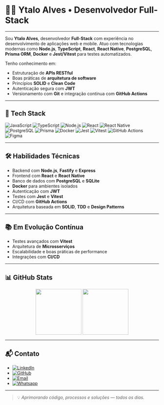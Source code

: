 # 👨‍💻 Ytalo Alves • Desenvolvedor Full-Stack

---

Sou **Ytalo Alves**, desenvolvedor **Full-Stack** com experiência no desenvolvimento de aplicações web e mobile. Atuo com tecnologias modernas como **Node.js**, **TypeScript**, **React**, **React Native**, **PostgreSQL**, **Prisma ORM**, **Docker** e **Jest/Vitest** para testes automatizados.

Tenho conhecimento em:

- Estruturação de **APIs RESTful**
- Boas práticas de **arquitetura de software**
- Princípios **SOLID** e **Clean Code**
- Autenticação segura com **JWT**
- Versionamento com **Git** e integração contínua com **GitHub Actions**

---

## 🚀 Tech Stack

![JavaScript](https://img.shields.io/badge/JavaScript-F7DF1E?style=flat-square&logo=javascript&logoColor=black)
![TypeScript](https://img.shields.io/badge/TypeScript-3178C6?style=flat-square&logo=typescript&logoColor=white)
![Node.js](https://img.shields.io/badge/Node.js-339933?style=flat-square&logo=node.js&logoColor=white)
![React](https://img.shields.io/badge/React-20232A?style=flat-square&logo=react&logoColor=61DAFB)
![React Native](https://img.shields.io/badge/React_Native-20232A?style=flat-square&logo=react&logoColor=61DAFB)
![PostgreSQL](https://img.shields.io/badge/PostgreSQL-4169E1?style=flat-square&logo=postgresql&logoColor=white)
![Prisma](https://img.shields.io/badge/Prisma-2D3748?style=flat-square&logo=prisma&logoColor=white)
![Docker](https://img.shields.io/badge/Docker-2496ED?style=flat-square&logo=docker&logoColor=white)
![Jest](https://img.shields.io/badge/Jest-C21325?style=flat-square&logo=jest&logoColor=white)
![Vitest](https://img.shields.io/badge/Vitest-6E9F18?style=flat-square&logo=vitest&logoColor=white)
![GitHub Actions](https://img.shields.io/badge/GitHub_Actions-2088FF?style=flat-square&logo=github-actions&logoColor=white)
![Figma](https://img.shields.io/badge/Figma-F24E1E?style=flat-square&logo=figma&logoColor=white)

---

## 🛠️ Habilidades Técnicas

- Backend com **Node.js**, **Fastify** e **Express**
- Frontend com **React** e **React Native**
- Banco de dados com **PostgreSQL** e **SQLite**
- **Docker** para ambientes isolados
- Autenticação com **JWT**
- Testes com **Jest** e **Vitest**
- CI/CD com **GitHub Actions**
- Arquitetura baseada em **SOLID**, **TDD** e **Design Patterns**

---

## 📚 Em Evolução Contínua

- Testes avançados com **Vitest**
- Arquitetura de **Microsserviços**
- Escalabilidade e boas práticas de performance
- Integrações com **CI/CD**

---

## 📊 GitHub Stats

<div align="center">
  <img height="150em" src="https://github-readme-stats.vercel.app/api?username=Ytalo-Alves&show_icons=true&theme=radical&include_all_commits=true&count_private=true" />
  <img height="150em" src="https://github-readme-stats.vercel.app/api/top-langs/?username=Ytalo-Alves&layout=compact&langs_count=7&theme=radical" />
</div>

---

## 📬 Contato

- [![LinkedIn](https://img.shields.io/badge/LinkedIn-0077B5?style=flat-square&logo=linkedin&logoColor=white)](https://www.linkedin.com/in/ytalo-alves/)
- [![GitHub](https://img.shields.io/badge/GitHub-000?style=flat-square&logo=github&logoColor=white)](https://github.com/Ytalo-Alves)
- [![Email](https://img.shields.io/badge/Email-D14836?style=flat-square&logo=gmail&logoColor=white)](mailto:ytaloalves10@hotmail.com)
- [![Whatsapp](https://img.shields.io/badge/WhatsApp-25D366?style=flat-square&logo=whatsapp&logoColor=white)](https://wa.me/5511944418282)

---

> 💡 *Aprimorando código, processos e soluções — todos os dias.*
